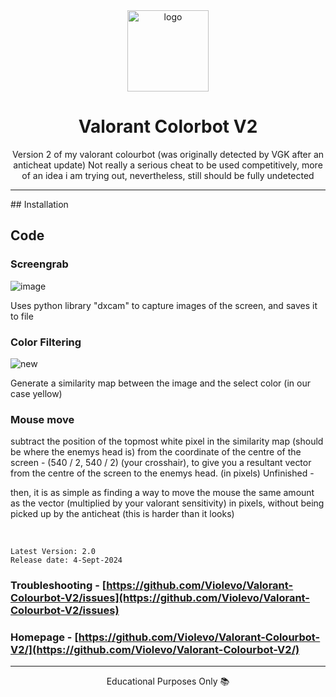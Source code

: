 <div align = "center"  style=" border-radius: 50%;">
    <img src="https://github.com/user-attachments/assets/1aef7388-2c7f-45e2-b448-4717304d463c" alt="logo" width="130" height="130">
</div>



<h1 align="center">Valorant Colorbot V2</h1>

<p align="center">Version 2 of my valorant colourbot (was originally detected by VGK after an anticheat update) Not really a serious cheat to be used competitively, more of an idea i am trying out, nevertheless, still should be fully undetected</p>

<hr>
## Installation

## Code

### Screengrab
![image](https://github.com/user-attachments/assets/84700e6f-c278-46f3-8a4d-9893ed09ede1)

Uses python library "dxcam" to capture images of the screen, and saves it to file

### Color Filtering
![new](https://github.com/user-attachments/assets/e14c5e33-88c8-4230-8a0f-bbacf46fa2e2)

Generate a similarity map between the image and the select color (in our case yellow)

### Mouse move

subtract the position of the topmost white pixel in the similarity map (should be where the enemys head is) from the coordinate of the centre of the screen - (540 / 2, 540 / 2) (your crosshair), to give you a resultant vector from the centre of the screen to the enemys head. (in pixels)
Unfinished -

then, it is as simple as finding a way to move the mouse the same amount as the vector (multiplied by your valorant sensitivity) in pixels, without being picked up by the anticheat (this is harder than it looks)

</br>

```
Latest Version: 2.0
Release date: 4-Sept-2024
```

### Troubleshooting - [https://github.com/Violevo/Valorant-Colourbot-V2/issues](https://github.com/Violevo/Valorant-Colourbot-V2/issues)
### Homepage - [https://github.com/Violevo/Valorant-Colourbot-V2/](https://github.com/Violevo/Valorant-Colourbot-V2/)

---

<p align="center">Educational Purposes Only 📚</p>
